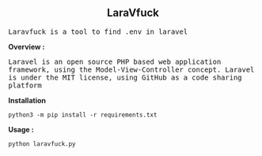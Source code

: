 <div align="center">
<h2>LaraVfuck</h2>
</div>

<samp>
Laravfuck is a tool to find .env in laravel
</samp>

<b> Overview : </b>

<samp>
Laravel is an open source PHP based web application framework, using the Model-View-Controller concept. Laravel is under the MIT license, using GitHub as a code sharing platform
</samp>

<b> Installation </b>
```
python3 -m pip install -r requirements.txt
```

<b> Usage : </b>
```
python laravfuck.py
```
